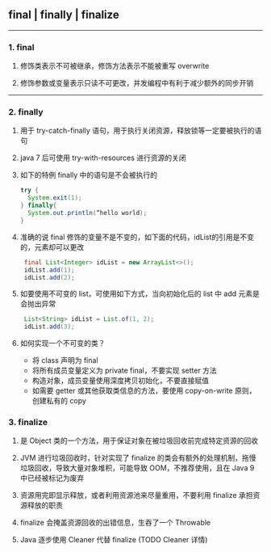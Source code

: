 ## final | finally | finalize

---

### 1. final

1. 修饰类表示不可被继承，修饰方法表示不能被重写 overwrite

3. 修饰参数或变量表示只读不可更改，并发编程中有利于减少额外的同步开销

---

### 2. finally

1. 用于 try-catch-finally 语句，用于执行关闭资源，释放锁等一定要被执行的语句

2. java 7 后可使用 try-with-resources 进行资源的关闭

3. 如下的特例 finally 中的语句是不会被执行的

    ```java
    try {   
      System.exit(1);
    } finally{
      System.out.println(“hello world);
    }
    ```

4. 准确的说 final 修饰的变量不是不变的，如下面的代码，idList的引用是不变的，元素却可以更改

    ```java
     final List<Integer> idList = new ArrayList<>();
     idList.add(1);
     idList.add(2);  
    ```  
        
5. 如要使用不可变的 list，可使用如下方式，当向初始化后的 list 中 add 元素是会抛出异常
    ```java
     List<String> idList = List.of(1, 2);
     idList.add(3);
    ```

6. 如何实现一个不可变的类？
    - 将 class 声明为 final
    - 将所有成员变量定义为 private final，不要实现 setter 方法
    - 构造对象，成员变量使用深度拷贝初始化，不要直接赋值
    - 如需要 getter 或其他获取类信息的方法，要使用 copy-on-write 原则，创建私有的 copy

### 3. finalize

1. 是 Object 类的一个方法，用于保证对象在被垃圾回收前完成特定资源的回收

2. JVM 进行垃圾回收时，针对实现了 finalize 的类会有额外的处理机制，拖慢垃圾回收，导致大量对象堆积，可能导致 OOM，不推荐使用，且在 Java 9 中已经被标记为废弃

3. 资源用完即显示释放，或者利用资源池来尽量重用，不要利用 finalize 承担资源释放的职责

4. finalize 会掩盖资源回收的出错信息，生吞了一个 Throwable

5. Java 逐步使用 Cleaner 代替 finalize (TODO Cleaner 详情) 
